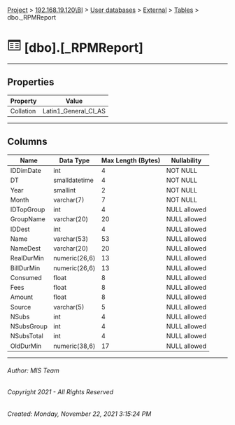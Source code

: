 #### 

[Project](../../../../index.md) > [192.168.19.120\\BI](../../../index.md) > [User databases](../../index.md) > [External](../index.md) > [Tables](Tables.md) > dbo._RPMReport

# ![Tables](../../../../Images/Table32.png) [dbo].[_RPMReport]

---

## <a name="#properties"></a>Properties

| Property | Value |
|---|---|
| Collation | Latin1_General_CI_AS |


---

## <a name="#columns"></a>Columns

| Name | Data Type | Max Length (Bytes) | Nullability |
|---|---|---|---|
| IDDimDate | int | 4 | NOT NULL |
| DT | smalldatetime | 4 | NOT NULL |
| Year | smallint | 2 | NOT NULL |
| Month | varchar(7) | 7 | NOT NULL |
| IDTopGroup | int | 4 | NULL allowed |
| GroupName | varchar(20) | 20 | NULL allowed |
| IDDest | int | 4 | NULL allowed |
| Name | varchar(53) | 53 | NULL allowed |
| NameDest | varchar(20) | 20 | NULL allowed |
| RealDurMin | numeric(26,6) | 13 | NULL allowed |
| BillDurMin | numeric(26,6) | 13 | NULL allowed |
| Consumed | float | 8 | NULL allowed |
| Fees | float | 8 | NULL allowed |
| Amount | float | 8 | NULL allowed |
| Source | varchar(5) | 5 | NULL allowed |
| NSubs | int | 4 | NULL allowed |
| NSubsGroup | int | 4 | NULL allowed |
| NSubsTotal | int | 4 | NULL allowed |
| OldDurMin | numeric(38,6) | 17 | NULL allowed |


---

###### Author:  MIS Team

###### Copyright 2021 - All Rights Reserved

###### Created: Monday, November 22, 2021 3:15:24 PM

